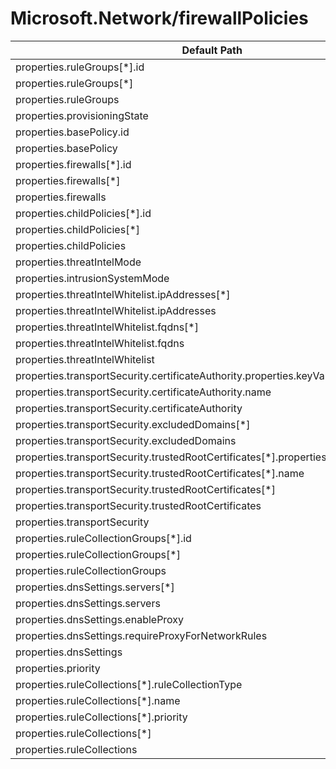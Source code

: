 # Microsoft.Network/firewallPolicies

| Default Path | Alias |
|---|---|
| properties.ruleGroups[*].id | Microsoft.Network/firewallPolicies/ruleGroups[*].id |
| properties.ruleGroups[*] | Microsoft.Network/firewallPolicies/ruleGroups[*] |
| properties.ruleGroups | Microsoft.Network/firewallPolicies/ruleGroups |
| properties.provisioningState | Microsoft.Network/firewallPolicies/provisioningState |
| properties.basePolicy.id | Microsoft.Network/firewallPolicies/basePolicy.id |
| properties.basePolicy | Microsoft.Network/firewallPolicies/basePolicy |
| properties.firewalls[*].id | Microsoft.Network/firewallPolicies/firewalls[*].id |
| properties.firewalls[*] | Microsoft.Network/firewallPolicies/firewalls[*] |
| properties.firewalls | Microsoft.Network/firewallPolicies/firewalls |
| properties.childPolicies[*].id | Microsoft.Network/firewallPolicies/childPolicies[*].id |
| properties.childPolicies[*] | Microsoft.Network/firewallPolicies/childPolicies[*] |
| properties.childPolicies | Microsoft.Network/firewallPolicies/childPolicies |
| properties.threatIntelMode | Microsoft.Network/firewallPolicies/threatIntelMode |
| properties.intrusionSystemMode | Microsoft.Network/firewallPolicies/intrusionSystemMode |
| properties.threatIntelWhitelist.ipAddresses[*] | Microsoft.Network/firewallPolicies/threatIntelWhitelist.ipAddresses[*] |
| properties.threatIntelWhitelist.ipAddresses | Microsoft.Network/firewallPolicies/threatIntelWhitelist.ipAddresses |
| properties.threatIntelWhitelist.fqdns[*] | Microsoft.Network/firewallPolicies/threatIntelWhitelist.fqdns[*] |
| properties.threatIntelWhitelist.fqdns | Microsoft.Network/firewallPolicies/threatIntelWhitelist.fqdns |
| properties.threatIntelWhitelist | Microsoft.Network/firewallPolicies/threatIntelWhitelist |
| properties.transportSecurity.certificateAuthority.properties.keyVaultSecretId | Microsoft.Network/firewallPolicies/transportSecurity.certificateAuthority.keyVaultSecretId |
| properties.transportSecurity.certificateAuthority.name | Microsoft.Network/firewallPolicies/transportSecurity.certificateAuthority.name |
| properties.transportSecurity.certificateAuthority | Microsoft.Network/firewallPolicies/transportSecurity.certificateAuthority |
| properties.transportSecurity.excludedDomains[*] | Microsoft.Network/firewallPolicies/transportSecurity.excludedDomains[*] |
| properties.transportSecurity.excludedDomains | Microsoft.Network/firewallPolicies/transportSecurity.excludedDomains |
| properties.transportSecurity.trustedRootCertificates[*].properties.keyVaultSecretId | Microsoft.Network/firewallPolicies/transportSecurity.trustedRootCertificates[*].keyVaultSecretId |
| properties.transportSecurity.trustedRootCertificates[*].name | Microsoft.Network/firewallPolicies/transportSecurity.trustedRootCertificates[*].name |
| properties.transportSecurity.trustedRootCertificates[*] | Microsoft.Network/firewallPolicies/transportSecurity.trustedRootCertificates[*] |
| properties.transportSecurity.trustedRootCertificates | Microsoft.Network/firewallPolicies/transportSecurity.trustedRootCertificates |
| properties.transportSecurity | Microsoft.Network/firewallPolicies/transportSecurity |
| properties.ruleCollectionGroups[*].id | Microsoft.Network/firewallPolicies/ruleCollectionGroups[*].id |
| properties.ruleCollectionGroups[*] | Microsoft.Network/firewallPolicies/ruleCollectionGroups[*] |
| properties.ruleCollectionGroups | Microsoft.Network/firewallPolicies/ruleCollectionGroups |
| properties.dnsSettings.servers[*] | Microsoft.Network/firewallPolicies/dnsSettings.servers[*] |
| properties.dnsSettings.servers | Microsoft.Network/firewallPolicies/dnsSettings.servers |
| properties.dnsSettings.enableProxy | Microsoft.Network/firewallPolicies/dnsSettings.enableProxy |
| properties.dnsSettings.requireProxyForNetworkRules | Microsoft.Network/firewallPolicies/dnsSettings.requireProxyForNetworkRules |
| properties.dnsSettings | Microsoft.Network/firewallPolicies/dnsSettings |
| properties.priority | Microsoft.Network/firewallPolicies/ruleCollectionGroups.priority |
| properties.ruleCollections[*].ruleCollectionType | Microsoft.Network/firewallPolicies/ruleCollectionGroups.ruleCollections[*].ruleCollectionType |
| properties.ruleCollections[*].name | Microsoft.Network/firewallPolicies/ruleCollectionGroups.ruleCollections[*].name |
| properties.ruleCollections[*].priority | Microsoft.Network/firewallPolicies/ruleCollectionGroups.ruleCollections[*].priority |
| properties.ruleCollections[*] | Microsoft.Network/firewallPolicies/ruleCollectionGroups.ruleCollections[*] |
| properties.ruleCollections | Microsoft.Network/firewallPolicies/ruleCollectionGroups.ruleCollections |

